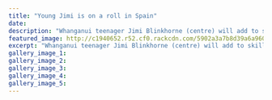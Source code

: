 ```yaml
---
title: "Young Jimi is on a roll in Spain"
date: 
description: "Whanganui teenager Jimi Blinkhorne (centre) will add to skills learned during age group tests in Australia at a month-long roller hockey training camp in Spain..."
featured_image: http://c1940652.r52.cf0.rackcdn.com/5902a3a7b8d39a6a960002fa/Jimi-Blinkhorne-roller-hockey.jpg
excerpt: "Whanganui teenager Jimi Blinkhorne (centre) will add to skills learned during age group tests in Australia at a month-long roller hockey training camp in Spain."
gallery_image_1: 
gallery_image_2: 
gallery_image_3: 
gallery_image_4: 
gallery_image_5: 
---
```

